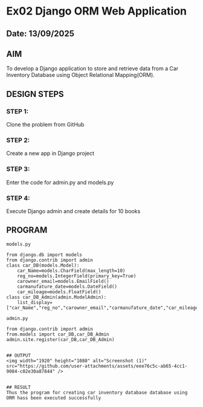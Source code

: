 # Ex02 Django ORM Web Application
## Date: 13/09/2025

## AIM
To develop a Django application to store and retrieve data from a Car Inventory Database using Object Relational Mapping(ORM).

## DESIGN STEPS

### STEP 1:
Clone the problem from GitHub

### STEP 2:
Create a new app in Django project

### STEP 3:
Enter the code for admin.py and models.py

### STEP 4:
Execute Django admin and create details for 10 books

## PROGRAM
```
models.py

from django.db import models
from django.contrib import admin
class car_DB(models.Model):
    car_Name=models.CharField(max_length=10)
    reg_no=models.IntegerField(primary_key=True)
    carowner_email=models.EmailField()
    carmanufature_date=models.DateField()
    car_mileage=models.FloatField()
class car_DB_Admin(admin.ModelAdmin):
    list_display=["car_Name","reg_no","carowner_email","carmanufature_date","car_mileage"]

admin.py

from django.contrib import admin
from.models import car_DB,car_DB_Admin
admin.site.register(car_DB,car_DB_Admin)


## OUTPUT
<img width="1920" height="1080" alt="Screenshot (1)" src="https://github.com/user-attachments/assets/eee76c5c-ab65-4cc1-9084-c02e30a87844" />


## RESULT
Thus the program for creating car inventory database database using ORM hass been executed successfully
